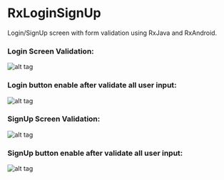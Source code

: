 # RxLoginSignUp
Login/SignUp screen with form validation using RxJava and RxAndroid.

### Login Screen Validation:
![alt tag](https://github.com/pranaypatel512/RxLoginSignUp/blob/master/app/screenshots/login_validation.png)

### Login button enable after validate all user input:
![alt tag](https://github.com/pranaypatel512/RxLoginSignUp/blob/master/app/screenshots/login_btn_enable.png)

### SignUp Screen Validation:
![alt tag](https://github.com/pranaypatel512/RxLoginSignUp/blob/master/app/screenshots/sign_up_validation.png)

### SignUp button enable after validate all user input:
![alt tag](https://github.com/pranaypatel512/RxLoginSignUp/blob/master/app/screenshots/signup_btn_enable.png)

